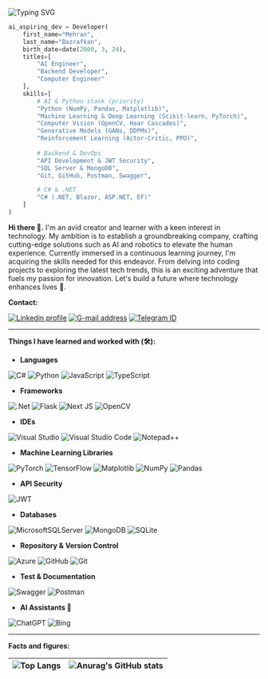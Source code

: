 ![Typing SVG](https://readme-typing-svg.demolab.com?font=Source+Code+Pro&duration=2000&pause=500&color=F27F0C&background=053F5C&center=true&vCenter=true&random=false&width=1000&lines=Hello%F0%9F%91%8B;Welcome+to+my+Github+profile!%F0%9F%9A%80;My+name+is+Mehran%F0%9F%98%83;I+am+a+.Net+Backend+developer%F0%9F%91%A8%E2%80%8D%F0%9F%92%BB;Currently+studying+advanced+backend+topics%2C;and+machine+learning+algorithms%F0%9F%93%9A;Trying+to+become+an+AI+engineer%F0%9F%A4%96%F0%9F%92%BB)

```python
ai_aspiring_dev = Developer(
    first_name="Mehran",
    last_name="Bazrafkan",
    birth_date=date(2000, 3, 24),
    titles=[
        "AI Engineer",
        "Backend Developer",
        "Computer Engineer"
    ],
    skills=[
        # AI & Python stack (priority)
        "Python (NumPy, Pandas, Matplotlib)",
        "Machine Learning & Deep Learning (Scikit-learn, PyTorch)",
        "Computer Vision (OpenCV, Haar Cascades)",
        "Generative Models (GANs, DDPMs)",
        "Reinforcement Learning (Actor-Critic, PPO)",
        
        # Backend & DevOps
        "API Development & JWT Security",
        "SQL Server & MongoDB",
        "Git, GitHub, Postman, Swagger",

        # C# & .NET
        "C# (.NET, Blazor, ASP.NET, EF)"
    ]
)
```

**Hi there 👋.**
I'm an avid creator and learner with a keen interest in technology. My ambition is to establish a groundbreaking company, crafting cutting-edge solutions such as AI and robotics to elevate the human experience. Currently immersed in a continuous learning journey, I'm acquiring the skills needed for this endeavor. From delving into coding projects to exploring the latest tech trends, this is an exciting adventure that fuels my passion for innovation. Let's build a future where technology enhances lives 🚀.

**Contact:**

[![Linkedin profile](https://img.shields.io/badge/LinkedIn-0A66C2?logo=linkedin&logoColor=white&style=for-the-badge&link=https://www.linkedin.com/in/mehran-bazrafkan)](https://www.linkedin.com/in/mehran-bazrafkan) [![G-mail address](https://img.shields.io/badge/Gmail-D14836?logo=gmail&logoColor=white&style=for-the-badge&link=mailto:mhrn.bzrafkn.dev@gmail.com)](mailto:mhrn.bzrafkn.dev@gmail.com) [![Telegram ID](https://img.shields.io/badge/Telegram-2CA5E0?logo=telegram&logoColor=white&style=for-the-badge&link=https://t.me/MhrnBzrafknDev)](https://t.me/MhrnBzrafknDev)

***

**Things I have learned and worked with (🛠):**

- **Languages**

![C#](https://img.shields.io/badge/c%23-%23239120.svg?style=for-the-badge&logo=c-sharp&logoColor=white) ![Python](https://img.shields.io/badge/python-3670A0?style=for-the-badge&logo=python&logoColor=ffdd54) ![JavaScript](https://img.shields.io/badge/javascript-%23323330.svg?style=for-the-badge&logo=javascript&logoColor=%23F7DF1E) ![TypeScript](https://img.shields.io/badge/typescript-%23007ACC.svg?style=for-the-badge&logo=typescript&logoColor=white)

- **Frameworks**

![.Net](https://img.shields.io/badge/.NET-5C2D91?style=for-the-badge&logo=.net&logoColor=white) ![Flask](https://img.shields.io/badge/flask-%23000.svg?style=for-the-badge&logo=flask&logoColor=white) ![Next JS](https://img.shields.io/badge/Next-black?style=for-the-badge&logo=next.js&logoColor=white) ![OpenCV](https://img.shields.io/badge/opencv-%23white.svg?style=for-the-badge&logo=opencv&logoColor=white) 

- **IDEs**

![Visual Studio](https://img.shields.io/badge/Visual%20Studio-5C2D91.svg?style=for-the-badge&logo=visual-studio&logoColor=white) ![Visual Studio Code](https://img.shields.io/badge/Visual%20Studio%20Code-0078d7.svg?style=for-the-badge&logo=visual-studio-code&logoColor=white)  ![Notepad++](https://img.shields.io/badge/Notepad++-90E59A.svg?style=for-the-badge&logo=notepad%2b%2b&logoColor=black)

- **Machine Learning Libraries**

![PyTorch](https://img.shields.io/badge/PyTorch-%23EE4C2C.svg?style=for-the-badge&logo=PyTorch&logoColor=white) ![TensorFlow](https://img.shields.io/badge/TensorFlow-%23FF6F00.svg?style=for-the-badge&logo=TensorFlow&logoColor=white) ![Matplotlib](https://img.shields.io/badge/Matplotlib-%23ffffff.svg?style=for-the-badge&logo=Matplotlib&logoColor=black) ![NumPy](https://img.shields.io/badge/numpy-%23013243.svg?style=for-the-badge&logo=numpy&logoColor=white) ![Pandas](https://img.shields.io/badge/pandas-%23150458.svg?style=for-the-badge&logo=pandas&logoColor=white)

- **API Security**

![JWT](https://img.shields.io/badge/JWT-black?style=for-the-badge&logo=JSON%20web%20tokens)

- **Databases**

![MicrosoftSQLServer](https://img.shields.io/badge/Microsoft%20SQL%20Server-CC2927?style=for-the-badge&logo=microsoft%20sql%20server&logoColor=white) ![MongoDB](https://img.shields.io/badge/MongoDB-%234ea94b.svg?style=for-the-badge&logo=mongodb&logoColor=white) ![SQLite](https://img.shields.io/badge/sqlite-%2307405e.svg?style=for-the-badge&logo=sqlite&logoColor=white)

- **Repository & Version Control**

![Azure](https://img.shields.io/badge/azure-%230072C6.svg?style=for-the-badge&logo=microsoftazure&logoColor=white) ![GitHub](https://img.shields.io/badge/github-%23121011.svg?style=for-the-badge&logo=github&logoColor=white) ![Git](https://img.shields.io/badge/git-%23F05033.svg?style=for-the-badge&logo=git&logoColor=white)

- **Test & Documentation**

![Swagger](https://img.shields.io/badge/-Swagger-%23Clojure?style=for-the-badge&logo=swagger&logoColor=white) ![Postman](https://img.shields.io/badge/Postman-FF6C37?style=for-the-badge&logo=postman&logoColor=white)

- **AI Assistants 🧠**

![ChatGPT](https://img.shields.io/badge/chatGPT-74aa9c?style=for-the-badge&logo=openai&logoColor=white) ![Bing](https://img.shields.io/badge/Microsoft%20Bing-258FFA?style=for-the-badge&logo=Microsoft%20Bing&logoColor=white)

***
**Facts and figures:**

|![Top Langs](https://github-readme-stats.vercel.app/api/top-langs/?username=mehranbazrafkan&layout=donut-vertical&theme=light)|![Anurag's GitHub stats](https://github-readme-stats.vercel.app/api?username=mehranbazrafkan&show_icons=true&theme=light)|
| ------------- | ------------- |
